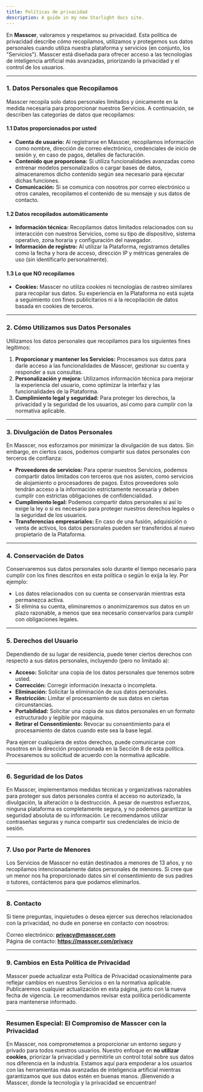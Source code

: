 ```yaml
---
title: Políticas de privacidad 
description: A guide in my new Starlight docs site.
---
```


En **Masscer**, valoramos y respetamos su privacidad. Esta política de privacidad describe cómo recopilamos, utilizamos y protegemos sus datos personales cuando utiliza nuestra plataforma y servicios (en conjunto, los "Servicios"). Masscer está diseñada para ofrecer acceso a las tecnologías de inteligencia artificial más avanzadas, priorizando la privacidad y el control de los usuarios.

---

### **1. Datos Personales que Recopilamos**

Masscer recopila solo datos personales limitados y únicamente en la medida necesaria para proporcionar nuestros Servicios. A continuación, se describen las categorías de datos que recopilamos:

#### **1.1 Datos proporcionados por usted**
- **Cuenta de usuario:** Al registrarse en Masscer, recopilamos información como nombre, dirección de correo electrónico, credenciales de inicio de sesión y, en caso de pagos, detalles de facturación.
- **Contenido que proporciona:** Si utiliza funcionalidades avanzadas como entrenar modelos personalizados o cargar bases de datos, almacenaremos dicho contenido según sea necesario para ejecutar dichas funciones.
- **Comunicación:** Si se comunica con nosotros por correo electrónico u otros canales, recopilamos el contenido de su mensaje y sus datos de contacto.

#### **1.2 Datos recopilados automáticamente**
- **Información técnica:** Recopilamos datos limitados relacionados con su interacción con nuestros Servicios, como su tipo de dispositivo, sistema operativo, zona horaria y configuración del navegador.
- **Información de registro:** Al utilizar la Plataforma, registramos detalles como la fecha y hora de acceso, dirección IP y métricas generales de uso (sin identificarlo personalmente).

#### **1.3 Lo que NO recopilamos**
- **Cookies:** Masscer no utiliza cookies ni tecnologías de rastreo similares para recopilar sus datos. Su experiencia en la Plataforma no está sujeta a seguimiento con fines publicitarios ni a la recopilación de datos basada en cookies de terceros.

---

### **2. Cómo Utilizamos sus Datos Personales**

Utilizamos los datos personales que recopilamos para los siguientes fines legítimos:

1. **Proporcionar y mantener los Servicios:** Procesamos sus datos para darle acceso a las funcionalidades de Masscer, gestionar su cuenta y responder a sus consultas.
2. **Personalización y mejora:** Utilizamos información técnica para mejorar la experiencia del usuario, como optimizar la interfaz y las funcionalidades de la Plataforma.
3. **Cumplimiento legal y seguridad:** Para proteger los derechos, la privacidad y la seguridad de los usuarios, así como para cumplir con la normativa aplicable.

---

### **3. Divulgación de Datos Personales**

En Masscer, nos esforzamos por minimizar la divulgación de sus datos. Sin embargo, en ciertos casos, podemos compartir sus datos personales con terceros de confianza:

- **Proveedores de servicios:** Para operar nuestros Servicios, podemos compartir datos limitados con terceros que nos asisten, como servicios de alojamiento o procesadores de pagos. Estos proveedores solo tendrán acceso a la información estrictamente necesaria y deben cumplir con estrictas obligaciones de confidencialidad.
- **Cumplimiento legal:** Podemos compartir datos personales si así lo exige la ley o si es necesario para proteger nuestros derechos legales o la seguridad de los usuarios.
- **Transferencias empresariales:** En caso de una fusión, adquisición o venta de activos, los datos personales pueden ser transferidos al nuevo propietario de la Plataforma.

---

### **4. Conservación de Datos**

Conservaremos sus datos personales solo durante el tiempo necesario para cumplir con los fines descritos en esta política o según lo exija la ley. Por ejemplo:
- Los datos relacionados con su cuenta se conservarán mientras esta permanezca activa.
- Si elimina su cuenta, eliminaremos o anonimizaremos sus datos en un plazo razonable, a menos que sea necesario conservarlos para cumplir con obligaciones legales.

---

### **5. Derechos del Usuario**

Dependiendo de su lugar de residencia, puede tener ciertos derechos con respecto a sus datos personales, incluyendo (pero no limitado a):
- **Acceso:** Solicitar una copia de los datos personales que tenemos sobre usted.
- **Corrección:** Corregir información inexacta o incompleta.
- **Eliminación:** Solicitar la eliminación de sus datos personales.
- **Restricción:** Limitar el procesamiento de sus datos en ciertas circunstancias.
- **Portabilidad:** Solicitar una copia de sus datos personales en un formato estructurado y legible por máquina.
- **Retirar el Consentimiento:** Revocar su consentimiento para el procesamiento de datos cuando este sea la base legal.

Para ejercer cualquiera de estos derechos, puede comunicarse con nosotros en la dirección proporcionada en la Sección 8 de esta política. Procesaremos su solicitud de acuerdo con la normativa aplicable.

---

### **6. Seguridad de los Datos**

En Masscer, implementamos medidas técnicas y organizativas razonables para proteger sus datos personales contra el acceso no autorizado, la divulgación, la alteración o la destrucción. A pesar de nuestros esfuerzos, ninguna plataforma es completamente segura, y no podemos garantizar la seguridad absoluta de su información. Le recomendamos utilizar contraseñas seguras y nunca compartir sus credenciales de inicio de sesión.

---

### **7. Uso por Parte de Menores**

Los Servicios de Masscer no están destinados a menores de 13 años, y no recopilamos intencionadamente datos personales de menores. Si cree que un menor nos ha proporcionado datos sin el consentimiento de sus padres o tutores, contáctenos para que podamos eliminarlos.

---

### **8. Contacto**

Si tiene preguntas, inquietudes o desea ejercer sus derechos relacionados con la privacidad, no dude en ponerse en contacto con nosotros:

Correo electrónico: **privacy@masscer.com**  
Página de contacto: **https://masscer.com/privacy**

---

### **9. Cambios en Esta Política de Privacidad**

Masscer puede actualizar esta Política de Privacidad ocasionalmente para reflejar cambios en nuestros Servicios o en la normativa aplicable. Publicaremos cualquier actualización en esta página, junto con la nueva fecha de vigencia. Le recomendamos revisar esta política periódicamente para mantenerse informado.  

---

### Resumen Especial: El Compromiso de Masscer con la Privacidad

En Masscer, nos comprometemos a proporcionar un entorno seguro y privado para todos nuestros usuarios. Nuestro enfoque en **no utilizar cookies**, priorizar la privacidad y permitirle un control total sobre sus datos nos diferencia en la industria. Estamos aquí para empoderar a los usuarios con las herramientas más avanzadas de inteligencia artificial mientras garantizamos que sus datos estén en buenas manos. ¡Bienvenido a Masscer, donde la tecnología y la privacidad se encuentran!

